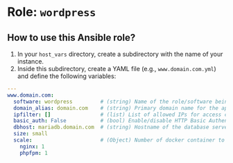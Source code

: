 # Role: `wordpress`

## How to use this Ansible role?

1. In your `host_vars` directory, create a subdirectory with the name of your instance.
2. Inside this subdirectory, create a YAML file (e.g., `www.domain.com.yml`) and define the following variables:

```yaml
---
www.domain.com:
  software: wordpress         # (string) Name of the role/software being deployed.
  domain_alias: domain.com    # (string) Primary domain name for the application.
  ipfilter: []                # (list) List of allowed IPs for access control (empty for unrestricted access).
  basic_auth: False           # (bool) Enable/disable HTTP Basic Authentication (True/False).
  dbhost: mariadb.domain.com  # (string) Hostname of the database server.
  size: small
  scale:                      # (Object) Number of docker container to load balance http traffic
    nginx: 1
    phpfpm: 1
